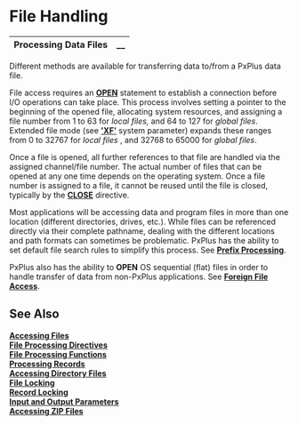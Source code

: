 # File Handling

**Processing Data Files** |  **__**  
---|---  
  
Different methods are available for transferring data to/from a PxPlus data file.

File access requires an **[OPEN](../../Programming%20Constructs/Basic%20Input%20and%20Output/Overview.htm#Mark1)** statement to establish a connection before I/O operations can take place. This process involves setting a pointer to the beginning of the opened file, allocating system resources, and assigning a file number from 1 to 63 for _local files,_ and 64 to 127 for _global files_. Extended file mode (see **['XF'](../../../parameters/xf.md)** system parameter) expands these ranges from 0 to 32767 for _local files_ , and 32768 to 65000 for _global files_.

Once a file is opened, all further references to that file are handled via the assigned channel/file number. The actual number of files that can be opened at any one time depends on the operating system. Once a file number is assigned to a file, it cannot be reused until the file is closed, typically by the **[CLOSE](../../../directives/close.md)** directive.

Most applications will be accessing data and program files in more than one location (different directories, drives, etc.). While files can be referenced directly via their complete pathname, dealing with the different locations and path formats can sometimes be problematic. PxPlus has the ability to set default file search rules to simplify this process. See **[Prefix Processing](../Prefix%20Processing/Overview.md)**.

PxPlus also has the ability to **OPEN** OS sequential (flat) files in order to handle transfer of data from non-PxPlus applications. See **[Foreign File Access](../Foreign%20File%20Access/Overview.md)**.

## See Also

**[Accessing Files](Accessing%20Files.md)  
[File Processing Directives](File%20Processing%20Directives.md)  
[File Processing Functions](File%20Processing%20Functions.md)  
[Processing Records](Processing%20Records.md)  
[Accessing Directory Files](Accessing%20Directory%20Files.md)  
[File Locking](File%20Locking.md)  
[Record Locking](Record%20Locking.md)  
[Input and Output Parameters](Input%20and%20Output%20Parameters.md)  
[Accessing ZIP Files](Accessing%20ZIP%20Files.md)**
